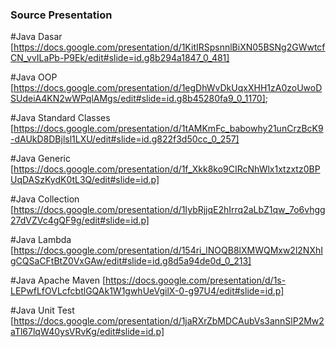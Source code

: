 ### Source Presentation

#Java Dasar
[https://docs.google.com/presentation/d/1KitIRSpsnnlBiXN05BSNg2GWwtcfCN_vvILaPb-P9Ek/edit#slide=id.g8b294a1847_0_481]

#Java OOP
[https://docs.google.com/presentation/d/1egDhWvDkUqxXHH1zA0zoUwoDSUdeiA4KN2wWPqlAMgs/edit#slide=id.g8b45280fa9_0_1170];

#Java Standard Classes
[https://docs.google.com/presentation/d/1tAMKmFc_babowhy21unCrzBcK9-dAUkD8DBjlsl1LXU/edit#slide=id.g822f3d50cc_0_257]

#Java Generic
[https://docs.google.com/presentation/d/1f_Xkk8ko9CIRcNhWlx1xtzxtz0BPUqDASzKydK0tL3Q/edit#slide=id.p]

#Java Collection
[https://docs.google.com/presentation/d/1IybRjjqE2hIrrq2aLbZ1qw_7o6vhgg27dVZVc4gQF9g/edit#slide=id.p]

#Java Lambda
[https://docs.google.com/presentation/d/154ri_lNOQB8lXMWQMxw2l2NXhIgCQSaCFtBtZ0VxGAw/edit#slide=id.g8d5a94de0d_0_213]

#Java Apache Maven
[https://docs.google.com/presentation/d/1s-LEPwfLfOVLcfcbtlGQAk1W1gwhUeVgilX-0-g97U4/edit#slide=id.p]

#Java Unit Test
[https://docs.google.com/presentation/d/1jaRXrZbMDCAubVs3annSlP2Mw2aTl67lqW40ysVRvKg/edit#slide=id.p]